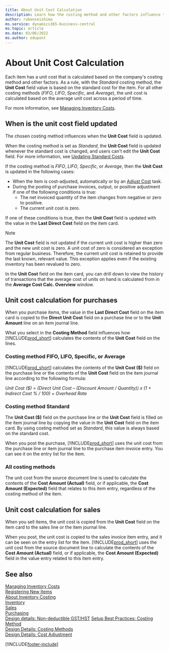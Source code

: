 ```yaml
---
title: About Unit Cost Calculation
description: Learn how the costing method and other factors influence the Unit Cost field on the Item card.
author: rubenseishima
ms.service: dynamics365-business-central
ms.topic: article
ms.date: 03/06/2022
ms.author: edupont
---
```

# <a name="about-unit-cost-calculation"></a>About Unit Cost Calculation

Each item has a unit cost that is calculated based on the company's costing method and other factors. As a rule, with the *Standard* costing method, the **Unit Cost** field value is based on the standard cost for the item. For all other costing methods (*FIFO*, *LIFO*, *Specific*, and *Average*), the unit cost is calculated based on the average unit cost across a period of time.  

For more information, see [Managing Inventory Costs](finance-manage-inventory-costs.md).  

## <a name="when-is-the-unit-cost-field-updated"></a>When is the unit cost field updated

The chosen costing method influences when the **Unit Cost** field is updated.

When the costing method is set as *Standard*, the **Unit Cost** field is updated whenever the standard cost is changed, and users can't edit the **Unit Cost** field. For more information, see [Updating Standard Costs](finance-how-to-update-standard-costs.md).

If the costing method is *FIFO*, *LIFO*, *Specific*, or *Average*, then the **Unit Cost** is updated in the following cases:

* When the item is cost-adjusted, automatically or by an [Adjust Cost](inventory-how-adjust-item-costs.md#to-adjust-item-costs-manually) task.
* During the posting of purchase invoices, output, or positive adjustment if one of the following conditions is true:
  * The net invoiced quantity of the item changes from negative or zero to positive.
  * The current unit cost is zero.

If one of these conditions is true, then the **Unit Cost** field is updated with the value in the **Last Direct Cost** field on the item card.

> [!NOTE]
> The **Unit Cost** field is not updated if the current unit cost is higher than zero and the new unit cost is zero. A unit cost of zero is considered an exception from regular business. Therefore, the current unit cost is retained to provide the last known, relevant value. This exception applies even if the existing inventory has been revalued to zero.

In the **Unit Cost** field on the item card, you can drill down to view the history of transactions that the average cost of units on hand is calculated from in the **Average Cost Calc. Overview** window.

## <a name="unit-cost-calculation-for-purchases"></a>Unit cost calculation for purchases

When you purchase items, the value in the **Last Direct Cost** field on the item card is copied to the **Direct Unit Cost** field on a purchase line or to the **Unit Amount** line on an item journal line.

What you select in the **Costing Method** field influences how [!INCLUDE[prod_short](includes/prod_short.md)] calculates the contents of the **Unit Cost** field on the lines.

### <a name="costing-method-fifo-lifo-specific-or-average"></a>Costing method FIFO, LIFO, Specific, or Average

[!INCLUDE[prod_short](includes/prod_short.md)] calculates the contents of the **Unit Cost ($)** field on the purchase line or the contents of the **Unit Cost** field on the item journal line according to the following formula:

*Unit Cost ($) = (Direct Unit Cost – (Discount Amount / Quantity)) x (1 + Indirect Cost % / 100) + Overhead Rate*

### <a name="costing-method-standard"></a>Costing method Standard

The **Unit Cost ($)** field on the purchase line or the **Unit Cost** field is filled on the item journal line by copying the value in the **Unit Cost** field on the item card. By using costing method set as *Standard*, this value is always based on the standard cost.

When you post the purchase, [!INCLUDE[prod_short](includes/prod_short.md)] uses the unit cost from the purchase line or item journal line to the purchase item invoice entry. You can see it on the entry list for the item.

### <a name="all-costing-methods"></a>All costing methods

The unit cost from the source document line is used to calculate the contents of the **Cost Amount (Actual)** field, or if applicable, the **Cost Amount (Expected)** field that relates to this item entry, regardless of the costing method of the item.

## <a name="unit-cost-calculation-for-sales"></a>Unit cost calculation for sales

When you sell items, the unit cost is copied from the **Unit Cost** field on the item card to the sales line or the item journal line.

When you post, the unit cost is copied to the sales invoice item entry, and it can be seen on the entry list for the item. [!INCLUDE[prod_short](includes/prod_short.md)] uses the unit cost from the source document line to calculate the contents of the **Cost Amount (Actual)** field, or if applicable, the **Cost Amount (Expected)** field in the value entry related to this item entry.

## <a name="see-also"></a>See also

[Managing Inventory Costs](finance-manage-inventory-costs.md)  
[Registering New Items](inventory-how-register-new-items.md)  
[About Inventory Costing](finance-learn-about-costing.md)  
[Inventory](inventory-manage-inventory.md)  
[Sales](sales-manage-sales.md)  
[Purchasing](purchasing-manage-purchasing.md)  
[Design details: Non-deductible GST/HST](design-details-nondeductible-vat.md)
[Setup Best Practices: Costing Method](setup-best-practices-costing-method.md)  
[Design Details: Costing Methods](design-details-costing-methods.md)  
[Design Details: Cost Adjustment](design-details-cost-adjustment.md)  

[!INCLUDE[footer-include](includes/footer-banner.md)]
